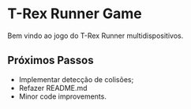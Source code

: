 # T-Rex Runner Game

Bem vindo ao jogo do T-Rex Runner multidispositivos.

## Próximos Passos

* Implementar detecção de colisões;
* Refazer README.md
* Minor code improvements.